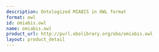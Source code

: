 ```yaml
---
description: Ontologized MIABIS in OWL format
format: owl
id: omiabis.owl
name: omiabis.owl
product_url: http://purl.obolibrary.org/obo/omiabis.owl
layout: product_detail
---
```

